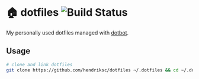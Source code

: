 # 🏠 dotfiles   ![Build Status](https://github.com/hendriksc/dotfiles/actions/workflows/ci.yml/badge.svg)

My personally used dotfiles managed with [dotbot](https://github.com/anishathalye/dotbot).

## Usage

```bash
# clone and link dotfiles
git clone https://github.com/hendriksc/dotfiles ~/.dotfiles && cd ~/.dotfiles && ./install
```
